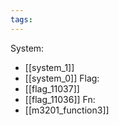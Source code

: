```yaml
---
tags:
---
```

System:
- [[system_1]]
- [[system_0]]
Flag:
- [[flag_11037]]
- [[flag_11036]]
Fn:
- [[m3201_function3]]
